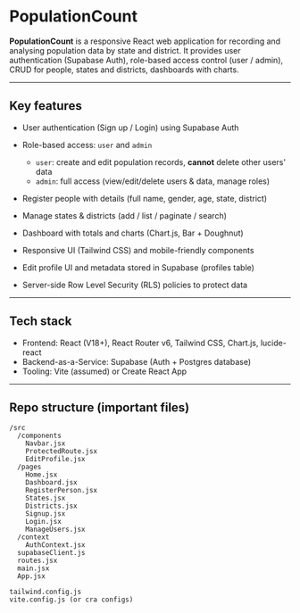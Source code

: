 # PopulationCount

**PopulationCount** is a responsive React web application for recording and analysing population data by state and district. It provides user authentication (Supabase Auth), role-based access control (user / admin), CRUD for people, states and districts, dashboards with charts.

---

## Key features

* User authentication (Sign up / Login) using Supabase Auth
* Role-based access: `user` and `admin`

  * `user`: create and edit population records, **cannot** delete other users' data
  * `admin`: full access (view/edit/delete users & data, manage roles)
* Register people with details (full name, gender, age, state, district)
* Manage states & districts (add / list / paginate / search)
* Dashboard with totals and charts (Chart.js, Bar + Doughnut)
* Responsive UI (Tailwind CSS) and mobile-friendly components
* Edit profile UI and metadata stored in Supabase (profiles table)
* Server-side Row Level Security (RLS) policies to protect data

---

## Tech stack

* Frontend: React (V18+), React Router v6, Tailwind CSS, Chart.js, lucide-react
* Backend-as-a-Service: Supabase (Auth + Postgres database)
* Tooling: Vite (assumed) or Create React App

---

## Repo structure (important files)

```
/src
  /components
    Navbar.jsx
    ProtectedRoute.jsx
    EditProfile.jsx
  /pages
    Home.jsx
    Dashboard.jsx
    RegisterPerson.jsx
    States.jsx
    Districts.jsx
    Signup.jsx
    Login.jsx
    ManageUsers.jsx
  /context
    AuthContext.jsx
  supabaseClient.js
  routes.jsx
  main.jsx
  App.jsx

tailwind.config.js
vite.config.js (or cra configs)

 

